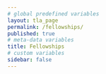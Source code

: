 ```yaml
---
# global predefined variables
layout: tla_page
permalink: /fellowships/
published: true
# meta-data variables
title: Fellowships
# custom variables
sidebar: false
---
```


